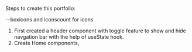 Steps to create this portfolio:

--boxicons and iconscount for icons 

1. First created a header component with toggle feature to show and hide navgation bar with the help of useState hook.
2. Create Home components,
